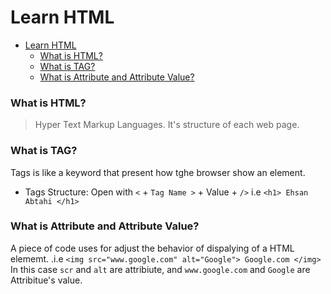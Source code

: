 # Learn HTML
- [Learn HTML](#learn-html)
    - [What is HTML?](#what-is-html)
    - [What is TAG?](#what-is-tag)
    - [What is Attribute and Attribute Value?](#what-is-attribute-and-attribute-value)



### What is HTML?

> Hyper Text Markup Languages. It's structure of each web page. 

### What is TAG?

Tags is like a keyword that present how tghe browser show an element. 
- Tags Structure:   Open with `<` + `Tag Name >` + Value + `/>` i.e `<h1> Ehsan Abtahi </h1>`

### What is Attribute and Attribute Value?
A piece of code uses for adjust the behavior of dispalying of a HTML elememt. .i.e `<img src="www.google.com" alt="Google"> Google.com </img>` In this case `scr` and `alt` are attribiute, and `www.google.com` and `Google` are Attribitue's value. 

